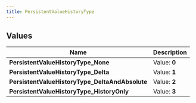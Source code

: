 ```yaml
---
title: PersistentValueHistoryType
---
```


## Values
| Name | Description |
| ---- | ----------- |
| **PersistentValueHistoryType_None** | Value: **0** |
| **PersistentValueHistoryType_Delta** | Value: **1** |
| **PersistentValueHistoryType_DeltaAndAbsolute** | Value: **2** |
| **PersistentValueHistoryType_HistoryOnly** | Value: **3** |

